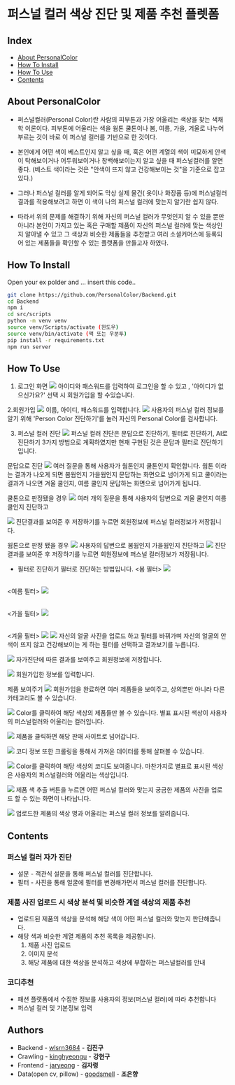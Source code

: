 # 퍼스널 컬러 색상 진단 및 제품 추천 플렛폼
## Index
  - [About PersonalColor](#about-personalcolor)
  - [How To Install](#how-to-install)
  - [How To Use](#how-to-use)
  - [Contents](#contents)

## About PersonalColor
- 퍼스널컬러(Personal Color)란 사람의 피부톤과 가장 어울리는 색상을 찾는 색채학 이론이다. 피부톤에 어울리는 색을 웜톤 쿨톤이나 봄, 여름, 가을, 겨울로 나누어 부르는 것이 바로 이 퍼스널 컬러를 기반으로 한 것이다.

- 본인에게 어떤 색이 베스트인지 알고 싶을 때, 혹은 어떤 계열의 색이 미묘하게 안색이 탁해보이거나 어두워보이거나 창백해보이는지 알고 싶을 때 퍼스널컬러를 알면 좋다.
(베스트 색이라는 것은 "안색이 뜨지 않고 건강해보이는 것"을 기준으로 잡고 있다.)

- 그러나 퍼스널 컬러를 알게 되어도 막상 실제 물건( 옷이나 화장품 등)에 퍼스널컬러 결과를 적용해보려고 하면 이 색이 나의 퍼스널 컬러에 맞는지 알기란 쉽지 않다.

- 따라서 위의 문제를 해결하기 위해 자신의 퍼스널 컬러가 무엇인지 알 수 있을 뿐만 아니라 본인이 가지고 있는 혹은 구매할 제품이 자신의 퍼스널 컬러에 맞는 색상인지 알아낼 수 있고 그 색상과 비슷한 제품들을 추천받고 여러 소셜커머스에 등록되어 있는 제품들을 확인할 수 있는 플랫폼을 만들고자 하였다.

## How To Install
Open your ex polder and ... insert this code..

```sh
git clone https://github.com/PersonalColor/Backend.git
cd Backend
npm i
cd src/scripts
python -m venv venv
source venv/Scripts/activate (윈도우)
source venv/bin/activate (맥 또는 우분투)
pip install -r requirements.txt
npm run server
```
## How To Use
1. 로그인 화면
![](/imgs/1.PNG)
아이디와 패스워드를 입력하여 로그인을 할 수 있고 , '아이디가 없으신가요?' 선택 시 회원가입을 할 수있습니다.<br>

2.회원가입
![](/imgs/2.PNG)
이름, 아이디, 패스워드를 입력합니다.
![](/imgs/3.PNG)
사용자의 퍼스널 컬러 정보를 알기 위해 'Person Color 진단하기'를 눌러 자신의 Personal Color를 검사합니다.<br>

3. 퍼스널 컬러 진단
![](/imgs/4.PNG)
퍼스널 컬러 진단은 문답으로 진단하기, 필터로 진단하기, AI로 진단하기 3가지 방법으로 계획하였지만 현재 구현된 것은 문답과 필터로 진단하기입니다.<br>

문답으로 진단
![](/imgs/5.PNG)
여러 질문을 통해 사용자가 웜톤인지 쿨톤인지 확인합니다. 웜톤 이라는 결과가 나오게 되면 봄웜인지 가을웜인지 문답하는 화면으로 넘어가게 되고 쿨이라는 결과가 나오면 겨울 쿨인지, 여름 쿨인지 문답하는 화면으로 넘어가게 됩니다.<br>

쿨톤으로 판정됐을 경우
![](/imgs/6.PNG)
여러 개의 질문을 통해 사용자의 답변으로 겨울 쿨인지 여름 쿨인지 진단하고 <br>

![](/imgs/7.PNG)
진단결과를 보여준 후 저장하기를 누르면 회원정보에 퍼스널 컬러정보가 저장됩니다.<br>

웜톤으로 판정 됐을 경우
![](/imgs/19.PNG)
사용자의 답변으로 봄웜인지 가을웜인지 진단하고
![](/imgs/20.PNG)
진단결과를 보여준 후 저장하기를 누르면 회원정보에 퍼스널 컬러정보가 저장됩니다.<br>

- 필터로 진단하기
필터로 진단하는 방법입니다. 
<봄 필터>
![](/imgs/16.PNG)

<br><여름 필터>
![](/imgs/23.PNG)

<br><가을 필터>
![](/imgs/21.PNG)

<br><겨울 필터>
![](/imgs/22.PNG)
![](/imgs/17.PNG)
자신의 얼굴 사진을 업로드 하고 필터를 바꿔가며 자신의 얼굴의 안색이 뜨지 않고 건강해보이는 게 하는 필터를 선택하고 결과보기를 누릅니다.<br>

![](/imgs/18.PNG)
자가진단에 따른 결과를 보여주고 회원정보에 저장합니다.<br>

![](/imgs/8.PNG)
회원가입한 정보를 입력합니다.<br>

제품 보여주기
![](/imgs/9.PNG)
회원가입을 완료하면 여러 제품들을 보여주고, 상의뿐만 아니라 다른 카테고리도 볼 수 있습니다.<br>

![](/imgs/10.PNG)
Color를 클릭하여 해당 색상의 제품들만 볼 수 있습니다. 별표 표시된 색상이 사용자의 퍼스널컬러와 어울리는 컬러입니다.<br>


![](/imgs/11.PNG)
제품을 클릭하면 해당 판매 사이트로 넘어갑니다.

![](/imgs/12.PNG)
코디 정보 또한 크롤링을 통해서 가져온 데이터를 통해 살펴볼 수 있습니다.

![](/imgs/13.PNG)
Color를 클릭하여 해당 색상의 코디도 보여줍니다. 마찬가지로 별표로 표시된 색상은 사용자의 퍼스널컬러와 어울리는 색상입니다.

![](/imgs/14.PNG)
제품 색 추출 버튼을 누르면 어떤 퍼스널 컬러와 맞는지 궁금한 제품의 사진을 업로드 할 수 있는 화면이 나타납니다.

![](/imgs/15.PNG)
업로드한 제품의 색상 명과 어울리는 퍼스널 컬러 정보를 알려줍니다.

 
## Contents
### 퍼스널 컬러 자가 진단

- 설문 - 객관식 설문을 통해 퍼스널 컬러를 진단합니다.
- 필터 - 사진을 통해 얼굴에 필터를 변경해가면서 퍼스널 컬러를 진단합니다.

### 제품 사진 업로드 시 색상 분석 및 비슷한 계열 색상의 제품 추천

- 업로드된 제품의 색상을 분석해 해당 색이 어떤 퍼스널 컬러와 맞는지 판단해줍니다.
- 해당 색과 비슷한 계열 제품의 추천 목록을 제공합니다.
    1. 제품 사진 업로드
    2. 이미지 분석
    3. 해당 제품에 대한 색상을 분석하고 색상에 부합하는 퍼스널컬러를 안내

### 코디추천

- 패션 플랫폼에서 수집한 정보를 사용자의 정보(퍼스널 컬러)에 따라 추천합니다
- 퍼스널 컬러 및 기본정보 입력


## Authors
  - Backend - [wlsrn3684](https://github.com/wlsrn3684) - **김진구**
  - Crawling - [kinghyeongu](https://github.com/kinghyeongu) - **강현구**
  - Frontend - [jaryeong](https://github.com/jaryeong) - **김자령**
  - Data(open cv, pillow) - [goodsmell](https://github.com/goodsmell) - **조은향**
